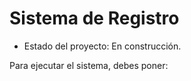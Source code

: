 <h1>Sistema de Registro</h1>

- Estado del proyecto: En construcción.

Para ejecutar el sistema, debes poner:
